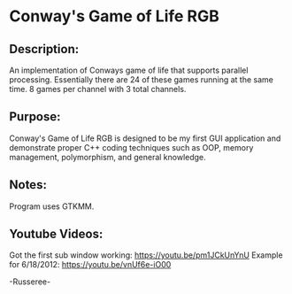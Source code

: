 # Conway's Game of Life RGB
## Description:
An implementation of Conways game of life that 
supports parallel processing. Essentially there are 24 of these
games running at the same time. 8 games per channel with 3 
total channels.

## Purpose:
Conway's Game of Life RGB is designed to be 
my first GUI application and demonstrate proper C++
coding techniques such as OOP, memory management, 
polymorphism, and general knowledge.

## Notes:
Program uses GTKMM.

## Youtube Videos:
Got the first sub window working: https://youtu.be/pm1JCkUnYnU
Example for 6/18/2012: https://youtu.be/vnUf6e-iO00

-Russeree-
